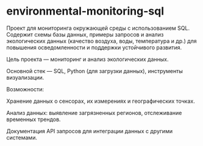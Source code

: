 # environmental-monitoring-sql
Проект для мониторинга окружающей среды с использованием SQL. Содержит схемы базы данных, примеры запросов и анализ экологических данных (качество воздуха, воды, температура и др.) для повышения осведомленности и поддержки устойчивого развития.

Цель проекта — мониторинг и анализ экологических данных.

Основной стек — SQL, Python (для загрузки данных), инструменты визуализации.

Возможности:

Хранение данных о сенсорах, их измерениях и географических точках.

Анализ данных: выявление загрязненных регионов, отслеживание временных трендов.

Документация API запросов для интеграции данных с другими системами.
